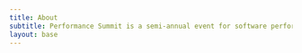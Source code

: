 ```yaml
---
title: About
subtitle: Performance Summit is a semi-annual event for software performance enthusiasts interested in learning and speaking about research and development in software performance space.
layout: base
---
```

